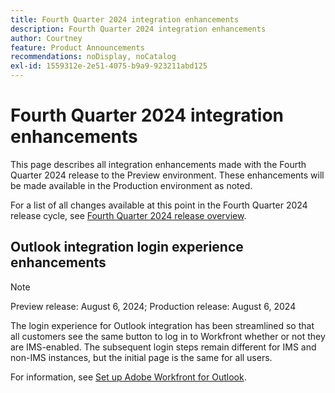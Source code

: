 ```yaml
---
title: Fourth Quarter 2024 integration enhancements
description: Fourth Quarter 2024 integration enhancements
author: Courtney
feature: Product Announcements
recommendations: noDisplay, noCatalog
exl-id: 1559312e-2e51-4075-b9a9-923211abd125
---
```

# Fourth Quarter 2024 integration enhancements

This page describes all integration enhancements made with the Fourth Quarter 2024 release to the Preview environment. These enhancements will be made available in the Production environment as noted.

For a list of all changes available at this point in the Fourth Quarter 2024 release cycle, see [Fourth Quarter 2024 release overview](/help/quicksilver/product-announcements/product-releases/24-q4-release-activity/24-q4-release-overview.md).

## Outlook integration login experience enhancements

>[!NOTE]
>
>Preview release: August 6, 2024; Production release: August 6, 2024

The login experience for Outlook integration has been streamlined so that all customers see the same button to log in to Workfront whether or not they are IMS-enabled. The subsequent login steps remain different for IMS and non-IMS instances, but the initial page is the same for all users.

For information, see [Set up Adobe Workfront for Outlook](/help/quicksilver/workfront-integrations-and-apps/using-workfront-with-outlook/set-up-workfront-for-outlook.md).
